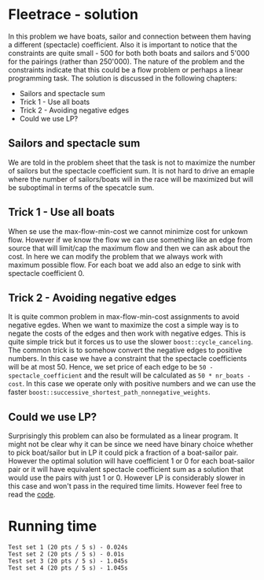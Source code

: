 # Fleetrace - solution
In this problem we have boats, sailor and connection between them having a different (spectacle) coefficient. Also it is important to notice that the constraints are quite small - 500 for both both boats and sailors and 5'000 for the pairings (rather than 250'000). The nature of the problem and the constraints indicate that this could be a flow problem or perhaps a linear programming task. The solution is discussed in the following chapters:
- Sailors and spectacle sum
- Trick 1 - Use all boats
- Trick 2 - Avoiding negative edges
- Could we use LP?

## Sailors and spectacle sum
We are told in the problem sheet that the task is not to maximize the number of sailors but the spectacle coefficient sum. It is not hard to drive an emaple where the number of sailors/boats will in the race will be maximized but will be suboptimal in terms of the specatcle sum.

## Trick 1 - Use all boats
When se use the max-flow-min-cost we cannot minimize cost for unkown flow. However if we know the flow we can use something like an edge from source that will limit/cap the maximum flow and then we can ask about the cost. In here we can modify the problem that we always work with maximum possible flow. For each boat we add also an edge to sink with spectacle coefficient 0.

## Trick 2 - Avoiding negative edges
It is quite common problem in max-flow-min-cost assignments to avoid negative egdes. When we want to maximize the cost a simple way is to negate the costs of the edges and then work with negative edges. This is quite simple trick but it forces us to use the slower `boost::cycle_canceling`. The common trick is to somehow convert the negative edges to positive numbers. In this case we have a constraint that the spectacle coefficients will be at most 50. Hence, we set price of each edge to be `50 - spectacle_coefficient` and the result will be calculated as `50 * nr_boats - cost`. In this case we operate only with positive numbers and we can use the faster `boost::successive_shortest_path_nonnegative_weights`.

## Could we use LP?
Surprisingly this problem can also be formulated as a linear program. It might not be clear why it can be since we need have binary choice whether to pick boat/sailor but in LP it could pick a fraction of a boat-sailor pair. However the optimal solution will have coefficient 1 or 0 for each  boat-sailor pair or it will have equivalent spectacle coefficient sum as a solution that would use the pairs with just 1 or 0. However LP is considerably slower in this case and won't pass in the required time limits. However feel free to read the [code](fleetrace_lp_slow.cpp).

# Running time
    Test set 1 (20 pts / 5 s) - 0.024s
    Test set 2 (20 pts / 5 s) - 0.01s
    Test set 3 (20 pts / 5 s) - 1.045s
    Test set 4 (20 pts / 5 s) - 1.045s
